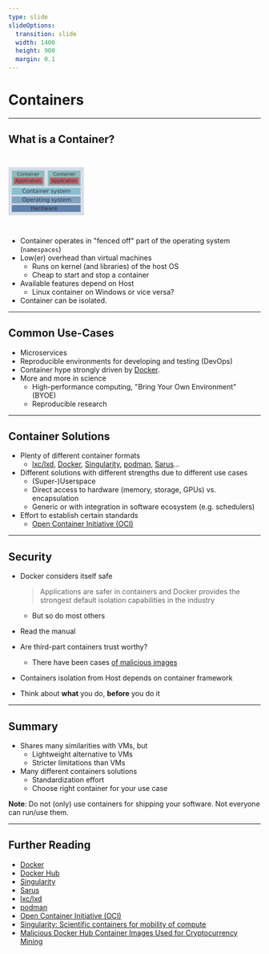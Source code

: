 ```yaml
---
type: slide
slideOptions:
  transition: slide
  width: 1400
  height: 900
  margin: 0.1
---
```


<style>
  .reveal strong {
  font-weight: bold;
      color: orange;
  }
  .reveal p {
      text-align: left;
  }
  .reveal section h1 {
      color: orange;
  }
  .reveal section h2 {
      color: orange;
  }
</style>

# Containers

---

## What is a Container?

<img src="https://github.com/Simulation-Software-Engineering/Lecture-Material/blob/main/02_virtualization_and_containers/figs/container-sketch.png" width=30%; style="margin-left:auto; margin-right:auto; padding-top: 25px; padding-bottom: 25px">

- Container operates in "fenced off" part of the operating system (`namespaces`)
- Low(er) overhead than virtual machines
    - Runs on kernel (and libraries) of the host OS
    - Cheap to start and stop a container
- Available features depend on Host
    - Linux container on Windows or vice versa?
- Container can be isolated.

---

## Common Use-Cases

- Microservices
- Reproducible environments for developing and testing (DevOps)
- Container hype strongly driven by [Docker](https://www.docker.com/).
- More and more in science
    - High-performance computing, "Bring Your Own Environment" (BYOE)
    - Reproducible research

---

## Container Solutions

- Plenty of different container formats
    - [lxc/lxd](https://linuxcontainers.org/), [Docker](https://www.docker.com/), [Singularity](https://sylabs.io/), [podman](https://podman.io/), [Sarus](https://user.cscs.ch/tools/containers/sarus/)...
- Different solutions with different strengths due to different use cases
    - (Super-)Userspace
    - Direct access to hardware (memory, storage, GPUs) vs. encapsulation
    - Generic or with integration in software ecosystem (e.g. schedulers)
- Effort to establish certain standards
    - [Open Container Initiative (OCI)](https://opencontainers.org/)

---

## Security

- Docker considers itself safe

    > Applications are safer in containers and Docker provides the strongest default isolation capabilities in the industry

    - But so do most others
- Read the manual
- Are third-part containers trust worthy?
    - There have been cases [of malicious images](https://www.trendmicro.com/vinfo/fr/security/news/virtualization-and-cloud/malicious-docker-hub-container-images-cryptocurrency-mining)
- Containers isolation from Host depends on container framework
- Think about **what** you do, **before** you do it

---

## Summary

- Shares many similarities with VMs, but
    - Lightweight alternative to VMs
    - Stricter limitations than VMs
- Many different containers solutions
    - Standardization effort
    - Choose right container for your use case

**Note**: Do not (only) use containers for shipping your software. Not everyone can run/use them.

---

## Further Reading

- [Docker](https://www.docker.com/)
- [Docker Hub](https://hub.docker.com/)
- [Singularity](https://sylabs.io/)
- [Sarus](https://user.cscs.ch/tools/containers/sarus/)
- [lxc/lxd](https://linuxcontainers.org/)
- [podman](https://podman.io/)
- [Open Container Initiative (OCI)](https://opencontainers.org/)
- [Singularity: Scientific containers for mobility of compute](https://doi.org/10.1371/journal.pone.0177459)
- [Malicious Docker Hub Container Images Used for Cryptocurrency Mining](https://www.trendmicro.com/vinfo/fr/security/news/virtualization-and-cloud/malicious-docker-hub-container-images-cryptocurrency-mining)
